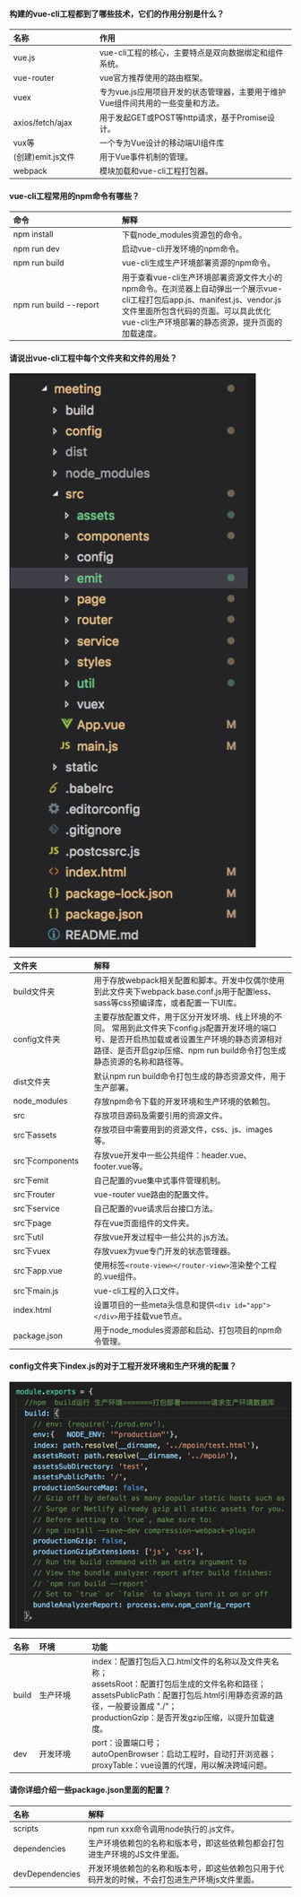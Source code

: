 #### 构建的vue-cli工程都到了哪些技术，它们的作用分别是什么？
| 名称 | 作用 | 
| :----- | :----- | 
|<div style='width: 140px'>vue.js</div>|vue-cli工程的核心，主要特点是<span class='forest-green'>双向数据绑定</span>和<span class='forest-green'>组件系统</span>。|
|<div style='width: 140px'>vue-router</div>|vue官方推荐使用的路由框架。|
|<div style='width: 140px'>vuex</div>|专为vue.js应用项目开发的状态管理器，主要用于维护Vue组件间共用的一些变量和方法。|
|<div style='width: 140px'>axios/fetch/ajax</div> |用于发起GET或POST等http请求，基于Promise设计。|
|<div style='width: 140px'>vux等</div>|一个专为Vue设计的移动端UI组件库|
|<div style='width: 140px'>(创建)emit.js文件</div>|用于Vue事件机制的管理。|
|<div style='width: 140px'>webpack</div>|模块加载和vue-cli工程打包器。|


#### vue-cli工程常用的npm命令有哪些？
| 命令 | 解释 | 
| :----- | :----- | 
|<div style='width: 180px'>npm install</div>|下载node_modules资源包的命令。|
|<div style='width: 180px'>npm run dev</div>|启动vue-cli开发环境的npm命令。|
|<div style='width: 180px'>npm run build</div>|vue-cli生成生产环境部署资源的npm命令。|
|<div style='width: 180px'>npm run build --report</div>|用于查看vue-cli生产环境部署资源文件大小的npm命令。在浏览器上自动弹出一个展示vue-cli工程打包后app.js、manifest.js、vendor.js文件里面所包含代码的页面。可以具此优化vue-cli生产环境部署的静态资源，提升页面的加载速度。|


#### 请说出vue-cli工程中每个文件夹和文件的用处？
![vue-cli目录](/images/Web/vue-cli.jpg)


| 文件夹 | 解释 | 
| :----- | :----- | 
|<div style='width: 130px'>build文件夹</div>|用于存放webpack相关配置和脚本。开发中仅偶尔使用到此文件夹下webpack.base.conf.js用于配置less、sass等css预编译库，或者配置一下UI库。|
|<div style='width: 130px'>config文件夹</div>|主要存放配置文件，用于区分开发环境、线上环境的不同。 常用到此文件夹下config.js配置开发环境的端口号、是否开启热加载或者设置生产环境的静态资源相对路径、是否开启gzip压缩、npm run build命令打包生成静态资源的名称和路径等。|
|<div style='width: 130px'>dist文件夹</div>|默认npm run build命令打包生成的静态资源文件，用于生产部署。|
|<div style='width: 130px'>node_modules</div>|存放npm命令下载的开发环境和生产环境的依赖包。|
|<div style='width: 130px'>src</div>|存放项目源码及需要引用的资源文件。|
|<div style='width: 130px'>src下assets</div>|存放项目中需要用到的资源文件，css、js、images等。|
|<div style='width: 130px'>src下components</div>|存放vue开发中一些公共组件：header.vue、footer.vue等。|
|<div style='width: 130px'>src下emit</div>|自己配置的vue集中式事件管理机制。|
|<div style='width: 130px'>src下router</div>|vue-router vue路由的配置文件。|
|<div style='width: 130px'>src下service</div>|自己配置的vue请求后台接口方法。|
|<div style='width: 130px'>src下page</div>|存在vue页面组件的文件夹。|
|<div style='width: 130px'>src下util</div>|存放vue开发过程中一些公共的.js方法。|
|<div style='width: 130px'>src下vuex</div>|存放vuex为vue专门开发的状态管理器。|
|<div style='width: 130px'>src下app.vue</div>|使用标签`<route-view></router-view>`渲染整个工程的.vue组件。|
|<div style='width: 130px'>src下main.js</div>|vue-cli工程的入口文件。|
|<div style='width: 130px'>index.html</div>|设置项目的一些meta头信息和提供`<div id="app"></div>`用于挂载vue节点。|
|<div style='width: 130px'>package.json</div>|用于node_modules资源部和启动、打包项目的npm命令管理。|


#### config文件夹下index.js的对于工程开发环境和生产环境的配置？
![config-index](/images/Web/config-index.jpeg)


| 名称 | 环境 | 功能 | 
| :----- | :----- | :----- | 
|build|<div style='width: 80px'>生产环境</div>|<span class='forest-green'>index：</span>配置打包后入口.html文件的名称以及文件夹名称；<br><span class='forest-green'>assetsRoot：</span>配置打包后生成的文件名称和路径；<br><span class='forest-green'>assetsPublicPath：</span>配置打包后.html引用静态资源的路径，一般要设置成 "./"；<br><span class='forest-green'>productionGzip：</span>是否开发gzip压缩，以提升加载速度。|
|dev|<div style='width: 80px'>开发环境</div>|<span class='forest-green'>port：</span>设置端口号；<br><span class='forest-green'>autoOpenBrowser：</span>启动工程时，自动打开浏览器；<br><span class='forest-green'>proxyTable：</span>vue设置的代理，用以解决跨域问题。|


#### 请你详细介绍一些package.json里面的配置？
| 名称 | 解释 | 
| :----- | :----- | 
|scripts|npm run xxx命令调用node执行的.js文件。|
|dependencies|生产环境依赖包的名称和版本号，即这些依赖包都会打包进生产环境的JS文件里面。|
|devDependencies|开发环境依赖包的名称和版本号，即这些依赖包只用于代码开发的时候，不会打包进生产环境js文件里面。|



